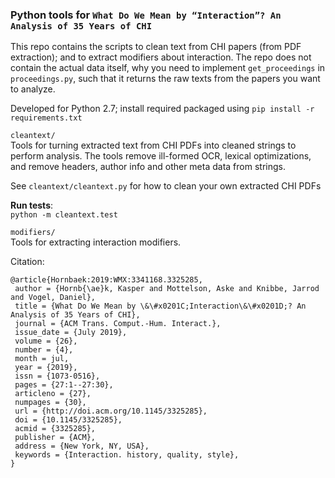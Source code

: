 ### Python tools for `What Do We Mean by “Interaction”? An Analysis of 35 Years of CHI`

This repo contains the scripts to clean text from CHI papers (from PDF extraction); and to extract modifiers about interaction. The repo does not contain the actual data itself, why you need to implement `get_proceedings` in `proceedings.py`, such that it returns the raw texts from the papers you want to analyze.

Developed for Python 2.7; install required packaged using `pip install -r requirements.txt`

`cleantext/`  
Tools for turning extracted text from CHI PDFs into cleaned strings to perform analysis.
The tools remove ill-formed OCR, lexical optimizations, and remove headers, author info
and other meta data from strings.

See `cleantext/cleantext.py` for how to clean your own extracted CHI PDFs

**Run tests**:  
`python -m cleantext.test`


`modifiers/`  
Tools for extracting interaction modifiers.


Citation:
```
@article{Hornbaek:2019:WMX:3341168.3325285,
 author = {Hornb{\ae}k, Kasper and Mottelson, Aske and Knibbe, Jarrod and Vogel, Daniel},
 title = {What Do We Mean by \&\#x0201C;Interaction\&\#x0201D;? An Analysis of 35 Years of CHI},
 journal = {ACM Trans. Comput.-Hum. Interact.},
 issue_date = {July 2019},
 volume = {26},
 number = {4},
 month = jul,
 year = {2019},
 issn = {1073-0516},
 pages = {27:1--27:30},
 articleno = {27},
 numpages = {30},
 url = {http://doi.acm.org/10.1145/3325285},
 doi = {10.1145/3325285},
 acmid = {3325285},
 publisher = {ACM},
 address = {New York, NY, USA},
 keywords = {Interaction. history, quality, style},
}
```